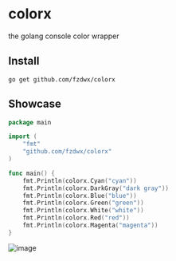 # colorx

the golang console color wrapper

## Install

```shell
go get github.com/fzdwx/colorx
```

## Showcase

```go
package main

import (
	"fmt"
	"github.com/fzdwx/colorx"
)

func main() {
	fmt.Println(colorx.Cyan("cyan"))
	fmt.Println(colorx.DarkGray("dark gray"))
	fmt.Println(colorx.Blue("blue"))
	fmt.Println(colorx.Green("green"))
	fmt.Println(colorx.White("white"))
	fmt.Println(colorx.Red("red"))
	fmt.Println(colorx.Magenta("magenta"))
}
```

![image](https://user-images.githubusercontent.com/65269574/176684267-a0e26dac-0352-4f1b-9d70-df5bcf14d22a.png)